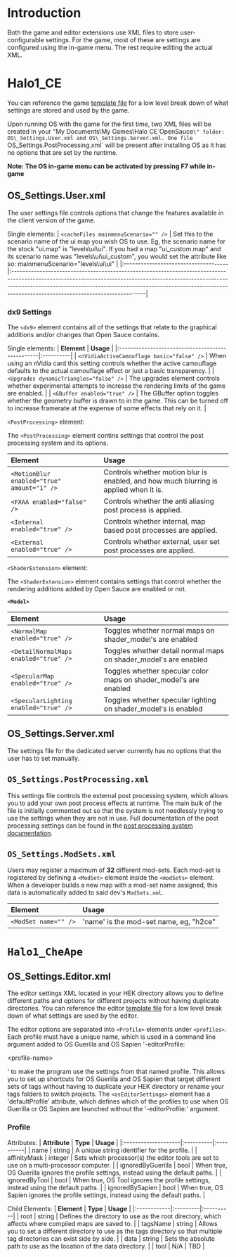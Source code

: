 

# Introduction #

Both the game and editor extensions use XML files to store user-configurable settings. For the game, most of these are settings are configured using the in-game menu. The rest require editing the actual XML.


# Halo1\_CE #

You can reference the game [template file](http://code.google.com/p/open-sauce/source/browse/OpenSauce/Halo1/Halo1_CE/YeloSettingsTemplate.xml) for a low level break down of what settings are stored and used by the game.

Upon running OS with the game for the first time, two XML files will be created in your "My Documents\My Games\Halo CE\`OpenSauce`\" folder: OS\_Settings.User.xml and OS\_Settings.Server.xml. One file `OS_Settings.PostProcessing.xml` will be present after installing OS as it has no options that are set by the runtime.

**Note: The OS in-game menu can be activated by pressing F7 while in-game**

## OS\_Settings.User.xml ##

The user settings file controls options that change the features available in the client version of the game.

Single elements:
| `<cacheFiles mainmenuScenario="" />` | Set this to the scenario name of the ui map you wish OS to use. Eg, the scenario name for the stock "ui.map" is "levels\ui\ui". If you had a map "ui\_custom.map" and its scenario name was "levels\ui\ui\_custom", you would set the attribute like so: mainmenuScenario="levels\ui\ui" |
|:-------------------------------------|:-----------------------------------------------------------------------------------------------------------------------------------------------------------------------------------------------------------------------------------------------------------------------------------------|

### dx9 Settings ###

The `<dx9>` element contains all of the settings that relate to the graphical additions and/or changes that Open Sauce contains.

Single elements:
| **Element**                                      | **Usage** |
|:-------------------------------------------------|:----------|
| `<nVidiaActiveCamouflage basic="false" />`       | When using an nVidia card this setting controls whether the active camouflage defaults to the actual camouflage effect or just a basic transparency. |
| `<Upgrades dynamicTriangles="false" />`          | The upgrades element controls whether experimental attempts to increase the rendering limits of the game are enabled. |
| `<GBuffer enabled="true" />`                     | The GBuffer option toggles whether the geometry buffer is drawn to in the game. This can be turned off to increase framerate at the expense of some effects that rely on it. |

`<PostProcessing>` element:

The `<PostProcessing>` element contins settings that control the post processing system and its options.

| **Element**                                      | **Usage** |
|:-------------------------------------------------|:----------|
| `<MotionBlur enabled="true" amount="1" />`       | Controls whether motion blur is enabled, and how much blurring is applied when it is. |
| `<FXAA enabled="false" />`                       | Controls whether the anti aliasing post process is applied. |
| `<Internal enabled="true" />`                    | Controls whether internal, map based post processes are applied. |
| `<External enabled="true" />`                    | Controls whether external, user set post processes are applied. |

`<ShaderExtension>` element:

The `<ShaderExtension>` element contains settings that control whether the rendering additions added by Open Sauce are enabled or not.

**`<Model>`**

| **Element**                                 | **Usage** |
|:--------------------------------------------|:----------|
| `<NormalMap enabled="true" />`              | Toggles whether normal maps on shader\_model's are enabled |
| `<DetailNormalMaps enabled="true" />`       |	Toggles whether detail normal maps on shader\_model's are enabled |
| `<SpecularMap enabled="true" />`            |	Toggles whether specular color maps on shader\_model's are enabled |
| `<SpecularLighting enabled="true" />`       | Toggles whether specular lighting on shader\_model's is enabled |

## OS\_Settings.Server.xml ##

The settings file for the dedicated server currently has no options that the user has to set manually.

## `OS_Settings.PostProcessing.xml` ##

This settings file controls the external post processing system, which allows you to add your own post process effects at runtime. The main bulk of the file is initially commented out so that the system is not needlessly trying to use the settings when they are not in use. Full documentation of the post processing settings can be found in the [post processing system documentation](Doc_Halo1_PostprocessingFull#The_External_System.md).

## `OS_Settings.ModSets.xml` ##

Users may register a maximum of **32** different mod-sets. Each mod-set is registered by defining a `<ModSet>` element inside the `<modSets>` element. When a developer builds a new map with a mod-set name assigned, this data is automatically added to said dev's `ModSets.xml`.

| **Element**                | **Usage** |
|:---------------------------|:----------|
| `<ModSet name="" />`       | 'name' is the mod-set name, eg, "h2ce" |


# `Halo1_CheApe` #

## OS\_Settings.Editor.xml ##

The editor settings XML located in your HEK directory allows you to define different paths and options for different projects without having duplicate directories. You can reference the editor [template file](http://code.google.com/p/open-sauce/source/browse/OpenSauce/Halo1/Halo1_CheApe/EditorSettingsTemplate.xml) for a low level break down of what settings are used by the editor.

The editor options are separated into `<Profile>` elements under `<profiles>`.
Each profile must have a unique name, which is used in a command line argument added to OS Guerilla and OS Sapien '-editorProfile:

&lt;profile-name&gt;

' to make the program use the settings from that named profile. This allows you to set up shortcuts for OS Guerilla and OS Sapien that target different sets of tags without having to duplicate your HEK directory or rename your tags folders to switch projects.
The `<osEditorSettings>` element has a 'defaultProfile' attribute, which defines which of the profiles to use when OS Guerilla or OS Sapien are launched without the '-editorProfile:' argument.

### Profile ###

Attributes:
| **Attribute**       | **Type**  | **Usage** |
|:--------------------|:----------|:----------|
| name                | string    | A unique string identifier for the profile. |
| affinityMask        | integer   | Sets which processor(s) the editor tools are set to use on a multi-processor computer. |
| ignoredByGuerilla   | bool       | When true, OS Guerilla ignores the profile settings, instead using the default paths. |
| ignoredByTool       | bool       | When true, OS Tool ignores the profile settings, instead using the default paths. |
| ignoredBySapien     | bool       | When true, OS Sapien ignores the profile settings, instead using the default paths. |

Child Elements:
| **Element** | **Type** | **Usage** |
|:------------|:---------|:----------|
| root        | string   | Defines the directory to use as the root directory, which affects where compiled maps are saved to. |
| tagsName    | string   | Allows you to set a different directory to use as the tags directory so that multiple tag directories can exist side by side. |
| data        | string   | Sets the absolute path to use as the location of the data directory. |
| tool        | N/A      | TBD       |